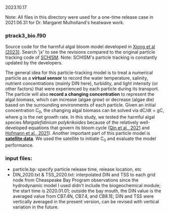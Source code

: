 2023.10.17

Note: All files in this directory were used for a one-time release case in 2021.06.31 for Dr. Margaret Mulholland's heatwave work.

### ptrack3_bio.f90

Source code for the harmful algal bloom model developed in [Xiong et al (2023)](https://aslopubs.onlinelibrary.wiley.com/doi/full/10.1002/lol2.10308). Search 'jx' to see the revisions compared to the original particle tracking code of [SCHISM](https://github.com/schism-dev/schism/tree/master/src/Utility/Particle_Tracking). Note: SCHISM's particle tracking is constantly updated by the developers.

The general idea for this particle-tracking model is to treat a numerical particle as a **virtual sensor** to record the water temperature, salinity, nutrient concentrations (mainly DIN here), turbidity, and light intensity (or other factors) that were experienced by each particle during its transport. The particle will also **record a changing concentration** to represent the algal biomass, which can increase (algae grow) or decrease (algae die) based on the surrounding environments of each particle. Given an initial concentration C<sub>0</sub>, the changing algal biomass can be solved via dC/dt = gC, where g is the net growth rate. In this study, we tested the harmful algal species *Margalefidinium polykrikoides* because of the relatively well-developed equations that govern its bloom cycle ([Qin et al., 2021](https://www.sciencedirect.com/science/article/abs/pii/S1568988321000858) and [Hofmann et al., 2021](https://www.sciencedirect.com/science/article/abs/pii/S1568988321000949)). Another important part of this particle model is [**satellite data**](https://coastwatch.noaa.gov/cw_html/NCCOS.html). We used the satellite to initiate C<sub>0</sub> and evaluate the model performance. 

### input files:
- particle.bp: specify particle release time, release location, etc
- DIN_2020.txt & TSS_2020.txt: interpolated DIN and TSS to each grid node from Cheaspeake Bay Program observations since the hydrodynamic model I used didn't include the biogeochemical module; the start time is 2020.01.01; outside the bay mouth, the DIN value is the averaged value from CB7.4N, CB7.4, and CB8.1E; DIN and TSS were vertically averaged in the present version, can be revised with vertical variation in the future.

